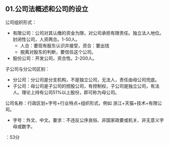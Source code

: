 ## 01.公司法概述和公司的设立

公司组织形式：

- 有限公司：公司对其认缴的资金为限，对公司承担有限责任。独立法人地位。封闭性公司，人资两合。1-50人。
  - 人合：要现有股东认识并接受，资合：要出钱
  - 脱离对股东的判断，要信任这个公司。
- 股份公司：开发公司，资合性。2-200人。



子公司与分公司区别：

- 分公司：分公司是分支机构，不是独立公司，无法人，责任由母公司兜底。
- 子公司：母公司是子公司的控股公司，有控制权，子公司是独立公司，有法人。理论上持有公司51%以上股份，即可称为母公司。



公司名称：行政区划+字号+行业特点+组织形式，例如 浙江+天猫+技术+有限公司。

- 字号：外文、中文。要求：不违反公序良俗、非国家政要或机关、非无意义字母或数字。

：53分